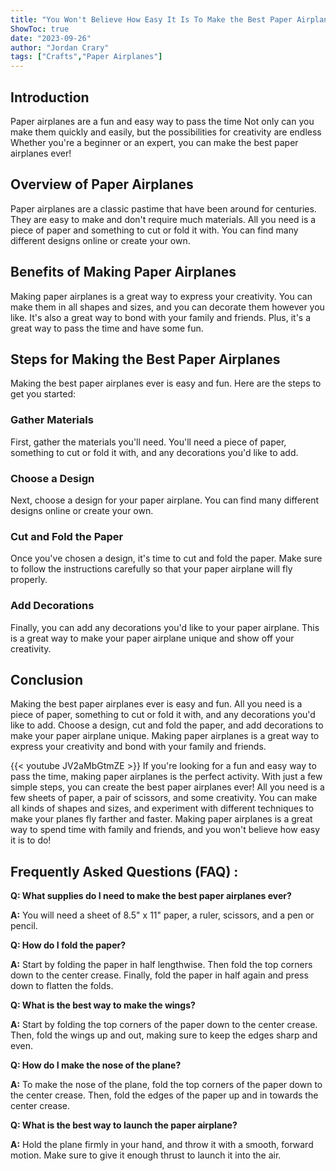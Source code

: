 ```yaml
---
title: "You Won't Believe How Easy It Is To Make the Best Paper Airplanes Ever!"
ShowToc: true 
date: "2023-09-26"
author: "Jordan Crary" 
tags: ["Crafts","Paper Airplanes"]
---
```

## Introduction

Paper airplanes are a fun and easy way to pass the time Not only can you make them quickly and easily, but the possibilities for creativity are endless Whether you're a beginner or an expert, you can make the best paper airplanes ever!

## Overview of Paper Airplanes

Paper airplanes are a classic pastime that have been around for centuries. They are easy to make and don't require much materials. All you need is a piece of paper and something to cut or fold it with. You can find many different designs online or create your own. 

## Benefits of Making Paper Airplanes

Making paper airplanes is a great way to express your creativity. You can make them in all shapes and sizes, and you can decorate them however you like. It's also a great way to bond with your family and friends. Plus, it's a great way to pass the time and have some fun.

## Steps for Making the Best Paper Airplanes

Making the best paper airplanes ever is easy and fun. Here are the steps to get you started:

### Gather Materials

First, gather the materials you'll need. You'll need a piece of paper, something to cut or fold it with, and any decorations you'd like to add.

### Choose a Design

Next, choose a design for your paper airplane. You can find many different designs online or create your own.

### Cut and Fold the Paper

Once you've chosen a design, it's time to cut and fold the paper. Make sure to follow the instructions carefully so that your paper airplane will fly properly.

### Add Decorations

Finally, you can add any decorations you'd like to your paper airplane. This is a great way to make your paper airplane unique and show off your creativity.

## Conclusion

Making the best paper airplanes ever is easy and fun. All you need is a piece of paper, something to cut or fold it with, and any decorations you'd like to add. Choose a design, cut and fold the paper, and add decorations to make your paper airplane unique. Making paper airplanes is a great way to express your creativity and bond with your family and friends.

{{< youtube JV2aMbGtmZE >}} 
If you're looking for a fun and easy way to pass the time, making paper airplanes is the perfect activity. With just a few simple steps, you can create the best paper airplanes ever! All you need is a few sheets of paper, a pair of scissors, and some creativity. You can make all kinds of shapes and sizes, and experiment with different techniques to make your planes fly farther and faster. Making paper airplanes is a great way to spend time with family and friends, and you won't believe how easy it is to do!

## Frequently Asked Questions (FAQ) :
**Q: What supplies do I need to make the best paper airplanes ever?**

**A:** You will need a sheet of 8.5" x 11" paper, a ruler, scissors, and a pen or pencil.

**Q: How do I fold the paper?**

**A:** Start by folding the paper in half lengthwise. Then fold the top corners down to the center crease. Finally, fold the paper in half again and press down to flatten the folds.

**Q: What is the best way to make the wings?**

**A:** Start by folding the top corners of the paper down to the center crease. Then, fold the wings up and out, making sure to keep the edges sharp and even.

**Q: How do I make the nose of the plane?**

**A:** To make the nose of the plane, fold the top corners of the paper down to the center crease. Then, fold the edges of the paper up and in towards the center crease.

**Q: What is the best way to launch the paper airplane?**

**A:** Hold the plane firmly in your hand, and throw it with a smooth, forward motion. Make sure to give it enough thrust to launch it into the air.



